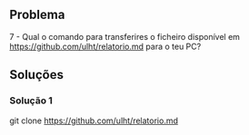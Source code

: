 ## Problema

7 - Qual o comando para transferires o ficheiro disponível em https://github.com/ulht/relatorio.md para o teu PC?

## Soluções

### Solução 1

git clone https://github.com/ulht/relatorio.md
